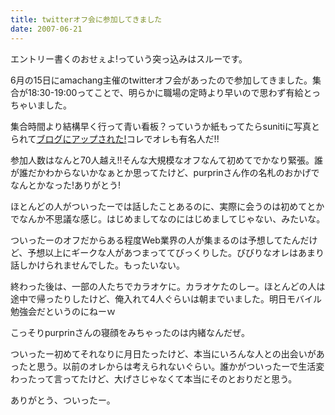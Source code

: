 ```yaml
---
title: twitterオフ会に参加してきました
date: 2007-06-21
---
```

エントリー書くのおせぇよ!っていう突っ込みはスルーです。

6月の15日にamachang主催のtwitterオフ会があったので参加してきました。集合が18:30-19:00ってことで、明らかに職場の定時より早いので思わず有給とっちゃいました。

集合時間より結構早く行って青い看板？っていうか紙もってたらsunitiに写真とられて<a href="http://blog.grayash.com/archives/518">ブログにアップされた!</a>コレでオレも有名人だ!!

参加人数はなんと70人越え!!そんな大規模なオフなんて初めてでかなり緊張。誰が誰だかわからないかなぁとか思ってたけど、purprinさん作の名札のおかげでなんとかなった!ありがとう!

ほとんどの人がついったーでは話したことあるのに、実際に会うのは初めてとかでなんか不思議な感じ。はじめましてなのにはじめましてじゃない、みたいな。

ついったーのオフだからある程度Web業界の人が集まるのは予想してたんだけど、予想以上にギークな人があつまっててびっくりした。びびりなオレはあまり話しかけられませんでした。もったいない。

終わった後は、一部の人たちでカラオケに。カラオケたのしー。ほとんどの人は途中で帰ったりしたけど、俺入れて4人ぐらいは朝までいました。明日モバイル勉強会だというのにねーｗ

こっそりpurprinさんの寝顔をみちゃったのは内緒なんだぜ。

ついったー初めてそれなりに月日たったけど、本当にいろんな人との出会いがあったと思う。以前のオレからは考えられないぐらい。誰かがついったーで生活変わったって言ってたけど、大げさじゃなくて本当にそのとおりだと思う。

ありがとう、ついったー。